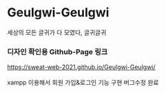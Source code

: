 # Geulgwi-Geulgwi
세상의 모든 글귀가 다 모였다, 글귀글귀

### 디자인 확인용 Github-Page 링크
https://sweat-web-2021.github.io/Geulgwi-Geulgwi/
<br/><br/>
xampp 이용해서 회원 가입&로그인 기능 구현
버그수정 완료